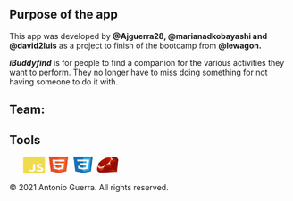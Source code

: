 <h2>Purpose of the app</h2>

<p>
  This app was developed by <strong>@Ajguerra28, @marianadkobayashi and @david2luis</strong> as a project to finish of the bootcamp from <strong>@lewagon.</strong>

  <i><strong>iBuddyfind</strong></i> is for people to find a companion for the various activities they want to perform. They no longer have to miss doing something for not having someone to do it with.
</p>

<h2>Team:</h2>

<p></p>

<h2>Tools</h2>
<ul>
  <img alt="Js" height="30" width="40" src="https://raw.githubusercontent.com/devicons/devicon/master/icons/javascript/javascript-plain.svg">
  <img alt="HTML" height="30" width="40" src="https://raw.githubusercontent.com/devicons/devicon/master/icons/html5/html5-original.svg">
  <img alt="CSS" height="30" width="40" src="https://raw.githubusercontent.com/devicons/devicon/master/icons/css3/css3-original.svg">
  <img alt="Ruby" height="30" width="40" src="https://raw.githubusercontent.com/devicons/devicon/master/icons/ruby/ruby-original.svg">
</ul>


<p>© 2021 Antonio Guerra. All rights reserved.</p>

